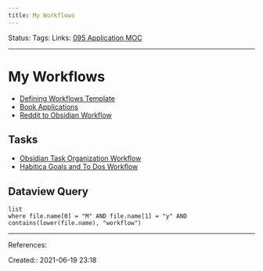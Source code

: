 ```yaml
---
title: My Workflows
---
```

Status:
Tags: 
Links: [095 Application MOC](out/095-application-moc.md)
___
# My Workflows
- [Defining Workflows Template](out/defining-workflows-template.md)
- [Book Applications](out/references/books/applications/book-applications.md#Workflow)
- [Reddit to Obsidian Workflow](out/reddit-to-obsidian-workflow.md)
## Tasks
- [Obsidian Task Organization Workflow](out/obsidian-task-organization-workflow.md)
- [Habitica Goals and To Dos Workflow](out/habitica-goals-and-to-dos-workflow.md)
## Dataview Query
```dataview
list
where file.name[0] = "M" AND file.name[1] = "y" AND contains(lower(file.name), "workflow")
```
___
References:

Created:: 2021-06-19 23:18